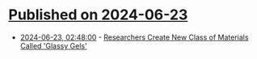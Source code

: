 # [Published on 2024-06-23](index.md)

* [2024-06-23, 02:48:00](https://soylentnews.org/article.pl?sid=24/06/22/0222257&from=rss) - [Researchers Create New Class of Materials Called 'Glassy Gels'](https://soylentnews.org/article.pl?sid=24/06/22/0222257&from=rss)
